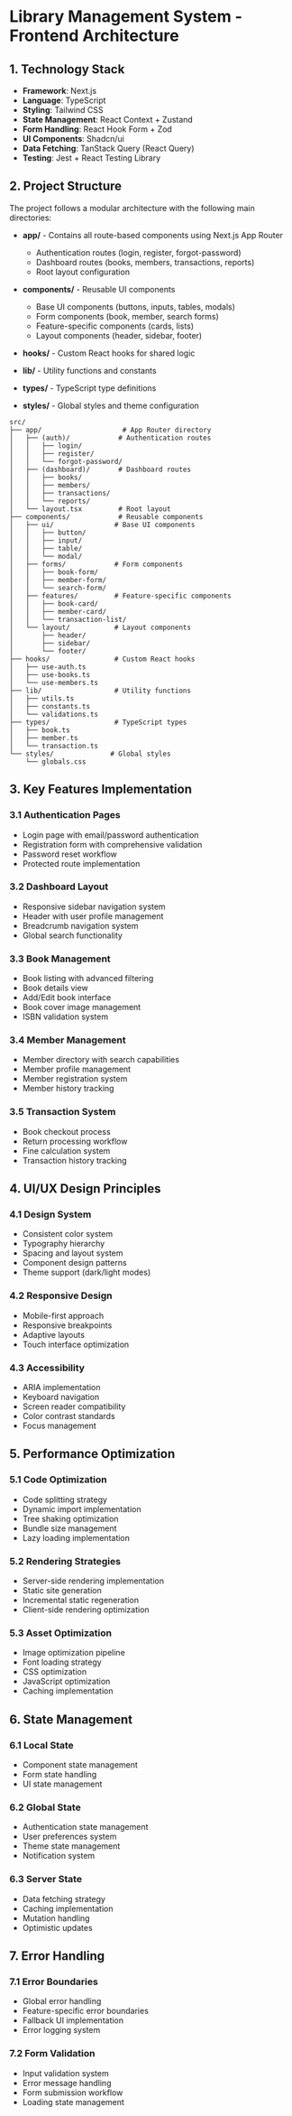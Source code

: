 # Library Management System - Frontend Architecture

## 1. Technology Stack
- **Framework**: Next.js
- **Language**: TypeScript
- **Styling**: Tailwind CSS
- **State Management**: React Context + Zustand
- **Form Handling**: React Hook Form + Zod
- **UI Components**: Shadcn/ui
- **Data Fetching**: TanStack Query (React Query)
- **Testing**: Jest + React Testing Library

## 2. Project Structure
The project follows a modular architecture with the following main directories:

- **app/** - Contains all route-based components using Next.js App Router
  - Authentication routes (login, register, forgot-password)
  - Dashboard routes (books, members, transactions, reports)
  - Root layout configuration

- **components/** - Reusable UI components
  - Base UI components (buttons, inputs, tables, modals)
  - Form components (book, member, search forms)
  - Feature-specific components (cards, lists)
  - Layout components (header, sidebar, footer)

- **hooks/** - Custom React hooks for shared logic
- **lib/** - Utility functions and constants
- **types/** - TypeScript type definitions
- **styles/** - Global styles and theme configuration
```
src/
├── app/                    # App Router directory
│   ├── (auth)/            # Authentication routes
│   │   ├── login/
│   │   ├── register/
│   │   └── forgot-password/
│   ├── (dashboard)/       # Dashboard routes
│   │   ├── books/
│   │   ├── members/
│   │   ├── transactions/
│   │   └── reports/
│   └── layout.tsx         # Root layout
├── components/            # Reusable components
│   ├── ui/               # Base UI components
│   │   ├── button/
│   │   ├── input/
│   │   ├── table/
│   │   └── modal/
│   ├── forms/            # Form components
│   │   ├── book-form/
│   │   ├── member-form/
│   │   └── search-form/
│   ├── features/         # Feature-specific components
│   │   ├── book-card/
│   │   ├── member-card/
│   │   └── transaction-list/
│   └── layout/           # Layout components
│       ├── header/
│       ├── sidebar/
│       └── footer/
├── hooks/                # Custom React hooks
│   ├── use-auth.ts
│   ├── use-books.ts
│   └── use-members.ts
├── lib/                  # Utility functions
│   ├── utils.ts
│   ├── constants.ts
│   └── validations.ts
├── types/                # TypeScript types
│   ├── book.ts
│   ├── member.ts
│   └── transaction.ts
└── styles/              # Global styles
    └── globals.css
```

## 3. Key Features Implementation

### 3.1 Authentication Pages
- Login page with email/password authentication
- Registration form with comprehensive validation
- Password reset workflow
- Protected route implementation

### 3.2 Dashboard Layout
- Responsive sidebar navigation system
- Header with user profile management
- Breadcrumb navigation system
- Global search functionality

### 3.3 Book Management
- Book listing with advanced filtering
- Book details view
- Add/Edit book interface
- Book cover image management
- ISBN validation system

### 3.4 Member Management
- Member directory with search capabilities
- Member profile management
- Member registration system
- Member history tracking

### 3.5 Transaction System
- Book checkout process
- Return processing workflow
- Fine calculation system
- Transaction history tracking

## 4. UI/UX Design Principles

### 4.1 Design System
- Consistent color system
- Typography hierarchy
- Spacing and layout system
- Component design patterns
- Theme support (dark/light modes)

### 4.2 Responsive Design
- Mobile-first approach
- Responsive breakpoints
- Adaptive layouts
- Touch interface optimization

### 4.3 Accessibility
- ARIA implementation
- Keyboard navigation
- Screen reader compatibility
- Color contrast standards
- Focus management

## 5. Performance Optimization

### 5.1 Code Optimization
- Code splitting strategy
- Dynamic import implementation
- Tree shaking optimization
- Bundle size management
- Lazy loading implementation

### 5.2 Rendering Strategies
- Server-side rendering implementation
- Static site generation
- Incremental static regeneration
- Client-side rendering optimization

### 5.3 Asset Optimization
- Image optimization pipeline
- Font loading strategy
- CSS optimization
- JavaScript optimization
- Caching implementation

## 6. State Management

### 6.1 Local State
- Component state management
- Form state handling
- UI state management

### 6.2 Global State
- Authentication state management
- User preferences system
- Theme state management
- Notification system

### 6.3 Server State
- Data fetching strategy
- Caching implementation
- Mutation handling
- Optimistic updates

## 7. Error Handling

### 7.1 Error Boundaries
- Global error handling
- Feature-specific error boundaries
- Fallback UI implementation
- Error logging system

### 7.2 Form Validation
- Input validation system
- Error message handling
- Form submission workflow
- Loading state management
